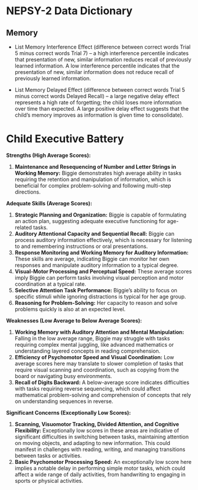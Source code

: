 # NEPSY-2 Data Dictionary

## Memory

- List Memory Interference Effect (difference between correct words Trial 5 minus correct words Trial 7) – a high interference percentile indicates that presentation of new, similar information reduces recall of previously learned information. A low interference percentile indicates that the presentation of new, similar information does not reduce recall of previously learned information.

- List Memory Delayed Effect (difference between correct words Trial 5 minus correct words Delayed Recall) – a large negative delay effect represents a high rate of forgetting; the child loses more information over time than expected. A large positive delay effect suggests that the child’s memory improves as information is given time to consolidate).

# Child Executive Battery

**Strengths (High Average Scores):**

1. **Maintenance and Resequencing of Number and Letter Strings in Working Memory:** Biggie demonstrates high average ability in tasks requiring the retention and manipulation of information, which is beneficial for complex problem-solving and following multi-step directions.

**Adequate Skills (Average Scores):**

1. **Strategic Planning and Organization:** Biggie is capable of formulating an action plan, suggesting adequate executive functioning for age-related tasks.
2. **Auditory Attentional Capacity and Sequential Recall:** Biggie can process auditory information effectively, which is necessary for listening to and remembering instructions or oral presentations.
3. **Response Monitoring and Working Memory for Auditory Information:** These skills are average, indicating Biggie can monitor her own responses and manipulate auditory information to a typical degree.
4. **Visual-Motor Processing and Perceptual Speed:** These average scores imply Biggie can perform tasks involving visual perception and motor coordination at a typical rate.
5. **Selective Attention Task Performance:** Biggie’s ability to focus on specific stimuli while ignoring distractions is typical for her age group.
6. **Reasoning for Problem-Solving:** Her capacity to reason and solve problems quickly is also at an expected level.

**Weaknesses (Low Average to Below Average Scores):**

1. **Working Memory with Auditory Attention and Mental Manipulation:** Falling in the low average range, Biggie may struggle with tasks requiring complex mental juggling, like advanced mathematics or understanding layered concepts in reading comprehension.
2. **Efficiency of Psychomotor Speed and Visual Coordination:** Low average scores here may translate to slower completion of tasks that require visual scanning and coordination, such as copying from the board or navigating busy environments.
3. **Recall of Digits Backward:** A below-average score indicates difficulties with tasks requiring reverse sequencing, which could affect mathematical problem-solving and comprehension of concepts that rely on understanding sequences in reverse.

**Significant Concerns (Exceptionally Low Scores):**

1. **Scanning, Visuomotor Tracking, Divided Attention, and Cognitive Flexibility:** Exceptionally low scores in these areas are indicative of significant difficulties in switching between tasks, maintaining attention on moving objects, and adapting to new information. This could manifest in challenges with reading, writing, and managing transitions between tasks or activities.
2. **Basic Psychomotor Processing Speed:** An exceptionally low score here implies a notable delay in performing simple motor tasks, which could affect a wide range of daily activities, from handwriting to engaging in sports or physical activities.
